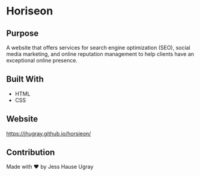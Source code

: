 # Horiseon

## Purpose
A website that offers services for search engine optimization (SEO), social media marketing, and online reputation management to help clients have an exceptional online presence.

## Built With
* HTML
* CSS

## Website
https://jhugray.github.io/horsieon/

## Contribution
Made with ❤️ by Jess Hause Ugray


